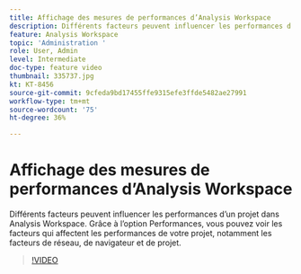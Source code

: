 ```yaml
---
title: Affichage des mesures de performances d’Analysis Workspace
description: Différents facteurs peuvent influencer les performances d’un projet dans Analysis Workspace. Grâce à l’option Performances, vous pouvez voir les facteurs qui affectent les performances de votre projet, notamment les facteurs de réseau, de navigateur et de projet.
feature: Analysis Workspace
topic: 'Administration '
role: User, Admin
level: Intermediate
doc-type: feature video
thumbnail: 335737.jpg
kt: KT-8456
source-git-commit: 9cfeda9bd17455ffe9315efe3ffde5482ae27991
workflow-type: tm+mt
source-wordcount: '75'
ht-degree: 36%

---
```



# Affichage des mesures de performances d’Analysis Workspace

Différents facteurs peuvent influencer les performances d’un projet dans Analysis Workspace. Grâce à l’option Performances, vous pouvez voir les facteurs qui affectent les performances de votre projet, notamment les facteurs de réseau, de navigateur et de projet.


>[!VIDEO](https://video.tv.adobe.com/v/335737/?quality=12&learn=on)